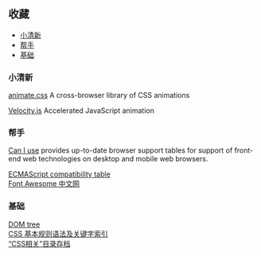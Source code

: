 
## 收藏

- [小清新](#fresh)        
- [帮手](#assistant)        
- [基础](#basis)           

### <a id="fresh">小清新</a>

[animate.css](https://daneden.github.io/animate.css) A cross-browser library of CSS animations

[Velocity.js](http://velocityjs.org) Accelerated JavaScript animation


### <a id="assistant">帮手</a>
[Can I use](https://caniuse.com) provides up-to-date browser support tables for support of front-end web technologies on desktop and mobile web browsers.

[ECMAScript compatibility table](https://kangax.github.io/compat-table/es6)       
[Font Awesome 中文网](http://www.fontawesome.com.cn/faicons/)      



### <a id="basis">基础</a>
        
[DOM tree](https://javascript.info/dom-nodes)       
[CSS 基本规则语法及关键字索引](https://developer.mozilla.org/zh-CN/docs/Web/CSS/Reference)      
[“CSS相关”目录存档](https://www.zhangxinxu.com/wordpress/category/css/)       


